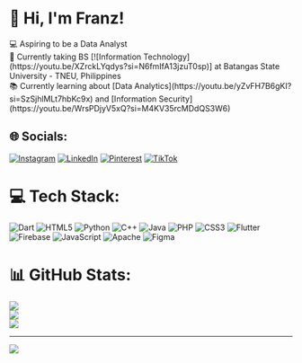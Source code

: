 <h1>👋 Hi, I'm Franz!</h1>
💻 Aspiring to be a Data Analyst</br>
🏬 Currently taking BS [![Information Technology](https://youtu.be/XZrckLYqdys?si=N6fmIfA13jzuT0sp)] at Batangas State University - TNEU, Philippines</br>
📚 Currently learning about [Data Analytics](https://youtu.be/yZvFH7B6gKI?si=SzSjhlMLt7hbKc9x) and [Information Security](https://youtu.be/WrsPDjyV5xQ?si=M4KV35rcMDdQS3W6)</br>

## 🌐 Socials:
[![Instagram](https://img.shields.io/badge/Instagram-%23E4405F.svg?logo=Instagram&logoColor=white)](https://instagram.com/zoal_andal) [![LinkedIn](https://img.shields.io/badge/LinkedIn-%230077B5.svg?logo=linkedin&logoColor=white)](https://linkedin.com/in/FranzMarloAndal) [![Pinterest](https://img.shields.io/badge/Pinterest-%23E60023.svg?logo=Pinterest&logoColor=white)](https://pinterest.com/Zoal) [![TikTok](https://img.shields.io/badge/TikTok-%23000000.svg?logo=TikTok&logoColor=white)](https://tiktok.com/@zoal_zzz) 

# 💻 Tech Stack:
![Dart](https://img.shields.io/badge/dart-%230175C2.svg?style=for-the-badge&logo=dart&logoColor=white) ![HTML5](https://img.shields.io/badge/html5-%23E34F26.svg?style=for-the-badge&logo=html5&logoColor=white) ![Python](https://img.shields.io/badge/python-3670A0?style=for-the-badge&logo=python&logoColor=ffdd54) ![C++](https://img.shields.io/badge/c++-%2300599C.svg?style=for-the-badge&logo=c%2B%2B&logoColor=white) ![Java](https://img.shields.io/badge/java-%23ED8B00.svg?style=for-the-badge&logo=openjdk&logoColor=white) ![PHP](https://img.shields.io/badge/php-%23777BB4.svg?style=for-the-badge&logo=php&logoColor=white) ![CSS3](https://img.shields.io/badge/css3-%231572B6.svg?style=for-the-badge&logo=css3&logoColor=white) ![Flutter](https://img.shields.io/badge/Flutter-%2302569B.svg?style=for-the-badge&logo=Flutter&logoColor=white) ![Firebase](https://img.shields.io/badge/firebase-%23039BE5.svg?style=for-the-badge&logo=firebase) ![JavaScript](https://img.shields.io/badge/javascript-%23323330.svg?style=for-the-badge&logo=javascript&logoColor=%23F7DF1E) ![Apache](https://img.shields.io/badge/apache-%23D42029.svg?style=for-the-badge&logo=apache&logoColor=white) ![Figma](https://img.shields.io/badge/figma-%23F24E1E.svg?style=for-the-badge&logo=figma&logoColor=white)
# 📊 GitHub Stats:
![](https://github-readme-stats.vercel.app/api?username=Franzmarlo&theme=chartreuse-dark&hide_border=false&include_all_commits=true&count_private=false)<br/>
![](https://github-readme-streak-stats.herokuapp.com/?user=Franzmarlo&theme=chartreuse-dark&hide_border=false)<br/>
![](https://github-readme-stats.vercel.app/api/top-langs/?username=Franzmarlo&theme=chartreuse-dark&hide_border=false&include_all_commits=true&count_private=false&layout=compact)

---
[![](https://visitcount.itsvg.in/api?id=Franzmarlo&icon=0&color=0)](https://visitcount.itsvg.in)

<!-- Proudly created with GPRM ( https://gprm.itsvg.in ) -->
